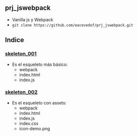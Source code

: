 ## prj_jswebpack
- Vanilla js y Webpack
- `git clone https://github.com/eacevedof/prj_jswebpack.git`

## Indice
### [skeleton_001](https://github.com/eacevedof/prj_jswebpack/tree/master/skeleton_001#skeleton_001)
- Es el esqueleto más básico:
  - webpack
  - index.html
  - index.js
### [skeleton_002](https://github.com/eacevedof/prj_jswebpack/tree/master/skeleton_002#skeleton_002)
- Es el esqueleto con assets:
  - webpack
  - index.html
  - index.js
  - index.css
  - icon-demo.png


